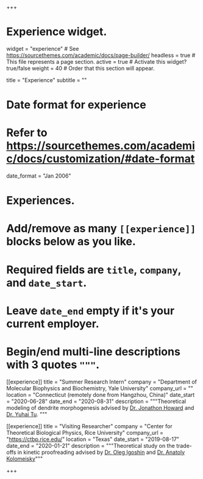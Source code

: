 +++
# Experience widget.
widget = "experience"  # See https://sourcethemes.com/academic/docs/page-builder/
headless = true  # This file represents a page section.
active = true  # Activate this widget? true/false
weight = 40  # Order that this section will appear.

title = "Experience"
subtitle = ""

# Date format for experience
#   Refer to https://sourcethemes.com/academic/docs/customization/#date-format
date_format = "Jan 2006"

# Experiences.
#   Add/remove as many `[[experience]]` blocks below as you like.
#   Required fields are `title`, `company`, and `date_start`.
#   Leave `date_end` empty if it's your current employer.
#   Begin/end multi-line descriptions with 3 quotes `"""`.
[[experience]]
  title = "Summer Research Intern"
  company = "Department of Molecular Biophysics and Biochemistry, Yale University"
  company_url = ""
  location = "Connecticut (remotely done from Hangzhou, China)"
  date_start = "2020-06-28"
  date_end = "2020-08-31"
  description = """Theoretical modeling of dendrite morphogenesis advised by [Dr. Jonathon Howard](https://howardlab.yale.edu/) and [Dr. Yuhai Tu](https://researcher.watson.ibm.com/researcher/view.php?person=us-yuhai). """

[[experience]]
  title = "Visiting Researcher"
  company = "Center for Theoretical Biological Physics, Rice University"
  company_url = "https://ctbp.rice.edu/"
  location = "Texas"
  date_start = "2019-08-17"
  date_end = "2020-01-21"
  description = """Theoretical study on the trade-offs in kinetic proofreading advised by [Dr. Oleg Igoshin](https://igoshin.rice.edu/) and [Dr. Anatoly Kolomeisky](http://python.rice.edu/~kolomeisky/tolya.htm)"""

+++
